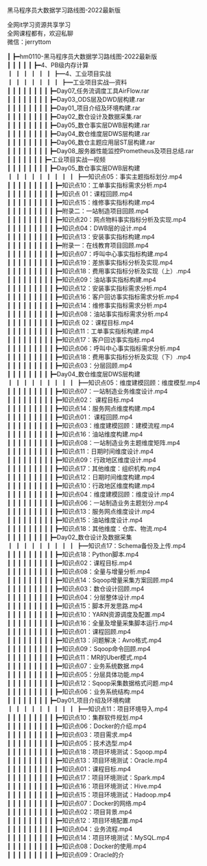 黑马程序员大数据学习路线图-2022最新版

全网it学习资源共享学习<br>全网课程都有，欢迎私聊<br>微信：jerryttom<br>

┃ ┣━hm0110-黑马程序员大数据学习路线图-2022最新版<br> ┃ ┃ ┃ ┃ ┃ ┣━4、PB级内存计算<br> ┃ ┃ ┃ ┃ ┃ ┃ ┣━4、工业项目实战<br> ┃ ┃ ┃ ┃ ┃ ┃ ┃ ┣━工业项目实战—资料<br> ┃ ┃ ┃ ┃ ┃ ┃ ┃ ┃ ┣━Day07_任务流调度工具AirFlow.rar<br> ┃ ┃ ┃ ┃ ┃ ┃ ┃ ┃ ┣━Day03_ODS层及DWD层构建.rar<br> ┃ ┃ ┃ ┃ ┃ ┃ ┃ ┃ ┣━Day01_项目介绍及环境构建.rar<br> ┃ ┃ ┃ ┃ ┃ ┃ ┃ ┃ ┣━Day02_数仓设计及数据采集.rar<br> ┃ ┃ ┃ ┃ ┃ ┃ ┃ ┃ ┣━Day05_数仓事实层DWB层构建.rar<br> ┃ ┃ ┃ ┃ ┃ ┃ ┃ ┃ ┣━Day04_数仓维度层DWS层构建.rar<br> ┃ ┃ ┃ ┃ ┃ ┃ ┃ ┃ ┣━Day06_数仓主题应用层ST层构建.rar<br> ┃ ┃ ┃ ┃ ┃ ┃ ┃ ┃ ┣━Day08_服务器性能监控Prometheus及项目总结.rar<br> ┃ ┃ ┃ ┃ ┃ ┃ ┃ ┣━工业项目实战—视频<br> ┃ ┃ ┃ ┃ ┃ ┃ ┃ ┃ ┣━Day05_数仓事实层DWB层构建<br> ┃ ┃ ┃ ┃ ┃ ┃ ┃ ┃ ┃ ┣━知识点05：事实主题指标划分.mp4<br> ┃ ┃ ┃ ┃ ┃ ┃ ┃ ┃ ┃ ┣━知识点10：工单事实指标需求分析.mp4<br> ┃ ┃ ┃ ┃ ┃ ┃ ┃ ┃ ┃ ┣━知识点 01：课程回顾.mp4<br> ┃ ┃ ┃ ┃ ┃ ┃ ┃ ┃ ┃ ┣━知识点15：维修事实指标构建.mp4<br> ┃ ┃ ┃ ┃ ┃ ┃ ┃ ┃ ┃ ┣━附录二：一站制造项目回顾.mp4<br> ┃ ┃ ┃ ┃ ┃ ┃ ┃ ┃ ┃ ┣━知识点20：网点物料事实指标分析及实现.mp4<br> ┃ ┃ ┃ ┃ ┃ ┃ ┃ ┃ ┃ ┣━知识点04：DWB层的设计.mp4<br> ┃ ┃ ┃ ┃ ┃ ┃ ┃ ┃ ┃ ┣━知识点13：安装事实指标构建.mp4<br> ┃ ┃ ┃ ┃ ┃ ┃ ┃ ┃ ┃ ┣━附录一：在线教育项目回顾.mp4<br> ┃ ┃ ┃ ┃ ┃ ┃ ┃ ┃ ┃ ┣━知识点07：呼叫中心事实指标构建.mp4<br> ┃ ┃ ┃ ┃ ┃ ┃ ┃ ┃ ┃ ┣━知识点19：差旅事实指标分析及实现.mp4<br> ┃ ┃ ┃ ┃ ┃ ┃ ┃ ┃ ┃ ┣━知识点18：费用事实指标分析及实现（上）.mp4<br> ┃ ┃ ┃ ┃ ┃ ┃ ┃ ┃ ┃ ┣━知识点09：油站事实指标构建.mp4<br> ┃ ┃ ┃ ┃ ┃ ┃ ┃ ┃ ┃ ┣━知识点12：安装事实指标需求分析.mp4<br> ┃ ┃ ┃ ┃ ┃ ┃ ┃ ┃ ┃ ┣━知识点16：客户回访事实指标需求分析.mp4<br> ┃ ┃ ┃ ┃ ┃ ┃ ┃ ┃ ┃ ┣━知识点14：维修事实指标需求分析.mp4<br> ┃ ┃ ┃ ┃ ┃ ┃ ┃ ┃ ┃ ┣━知识点08：油站事实指标需求分析.mp4<br> ┃ ┃ ┃ ┃ ┃ ┃ ┃ ┃ ┃ ┣━知识点 02：课程目标.mp4<br> ┃ ┃ ┃ ┃ ┃ ┃ ┃ ┃ ┃ ┣━知识点11：工单事实指标构建.mp4<br> ┃ ┃ ┃ ┃ ┃ ┃ ┃ ┃ ┃ ┣━知识点17：客户回访事实指标.mp4<br> ┃ ┃ ┃ ┃ ┃ ┃ ┃ ┃ ┃ ┣━知识点06：呼叫中心事实指标需求分析.mp4<br> ┃ ┃ ┃ ┃ ┃ ┃ ┃ ┃ ┃ ┣━知识点18：费用事实指标分析及实现（下）.mp4<br> ┃ ┃ ┃ ┃ ┃ ┃ ┃ ┃ ┃ ┣━知识点03：分层回顾.mp4<br> ┃ ┃ ┃ ┃ ┃ ┃ ┃ ┃ ┣━Day04_数仓维度层DWS层构建<br> ┃ ┃ ┃ ┃ ┃ ┃ ┃ ┃ ┃ ┣━知识点05：维度建模回顾：维度模型.mp4<br> ┃ ┃ ┃ ┃ ┃ ┃ ┃ ┃ ┃ ┣━知识点07：一站制造业务维度设计.mp4<br> ┃ ┃ ┃ ┃ ┃ ┃ ┃ ┃ ┃ ┣━知识点02： 课程目标.mp4<br> ┃ ┃ ┃ ┃ ┃ ┃ ┃ ┃ ┃ ┣━知识点14：服务网点维度构建.mp4<br> ┃ ┃ ┃ ┃ ┃ ┃ ┃ ┃ ┃ ┣━知识点01： 课程回顾.mp4<br> ┃ ┃ ┃ ┃ ┃ ┃ ┃ ┃ ┃ ┣━知识点03：维度建模回顾：建模流程.mp4<br> ┃ ┃ ┃ ┃ ┃ ┃ ┃ ┃ ┃ ┣━知识点16：油站维度构建.mp4<br> ┃ ┃ ┃ ┃ ┃ ┃ ┃ ┃ ┃ ┣━知识点08：一站制造业务主题维度矩阵.mp4<br> ┃ ┃ ┃ ┃ ┃ ┃ ┃ ┃ ┃ ┣━知识点11：日期时间维度设计.mp4<br> ┃ ┃ ┃ ┃ ┃ ┃ ┃ ┃ ┃ ┣━知识点09：行政地区维度设计.mp4<br> ┃ ┃ ┃ ┃ ┃ ┃ ┃ ┃ ┃ ┣━知识点17：其他维度：组织机构.mp4<br> ┃ ┃ ┃ ┃ ┃ ┃ ┃ ┃ ┃ ┣━知识点12：日期时间维度构建.mp4<br> ┃ ┃ ┃ ┃ ┃ ┃ ┃ ┃ ┃ ┣━知识点10：行政地区维度构建.mp4<br> ┃ ┃ ┃ ┃ ┃ ┃ ┃ ┃ ┃ ┣━知识点04：维度建模回顾：维度设计.mp4<br> ┃ ┃ ┃ ┃ ┃ ┃ ┃ ┃ ┃ ┣━知识点06：一站制造业务主题划分.mp4<br> ┃ ┃ ┃ ┃ ┃ ┃ ┃ ┃ ┃ ┣━知识点13：服务网点维度设计.mp4<br> ┃ ┃ ┃ ┃ ┃ ┃ ┃ ┃ ┃ ┣━知识点15：油站维度设计.mp4<br> ┃ ┃ ┃ ┃ ┃ ┃ ┃ ┃ ┃ ┣━知识点18：其他维度：仓库、物流.mp4<br> ┃ ┃ ┃ ┃ ┃ ┃ ┃ ┃ ┣━Day02_数仓设计及数据采集<br> ┃ ┃ ┃ ┃ ┃ ┃ ┃ ┃ ┃ ┣━知识点17：Schema备份及上传.mp4<br> ┃ ┃ ┃ ┃ ┃ ┃ ┃ ┃ ┃ ┣━知识点18：Python脚本.mp4<br> ┃ ┃ ┃ ┃ ┃ ┃ ┃ ┃ ┃ ┣━知识点02：课程目标.mp4<br> ┃ ┃ ┃ ┃ ┃ ┃ ┃ ┃ ┃ ┣━知识点08：全量与增量分析.mp4<br> ┃ ┃ ┃ ┃ ┃ ┃ ┃ ┃ ┃ ┣━知识点14：Sqoop增量采集方案回顾.mp4<br> ┃ ┃ ┃ ┃ ┃ ┃ ┃ ┃ ┃ ┣━知识点03：数仓设计回顾.mp4<br> ┃ ┃ ┃ ┃ ┃ ┃ ┃ ┃ ┃ ┣━知识点04：分层整体设计.mp4<br> ┃ ┃ ┃ ┃ ┃ ┃ ┃ ┃ ┃ ┣━知识点15：脚本开发思路.mp4<br> ┃ ┃ ┃ ┃ ┃ ┃ ┃ ┃ ┃ ┣━知识点10：YARN资源调度及配置.mp4<br> ┃ ┃ ┃ ┃ ┃ ┃ ┃ ┃ ┃ ┣━知识点16：全量及增量采集脚本运行.mp4<br> ┃ ┃ ┃ ┃ ┃ ┃ ┃ ┃ ┃ ┣━知识点01：课程回顾.mp4<br> ┃ ┃ ┃ ┃ ┃ ┃ ┃ ┃ ┃ ┣━知识点13：问题解决：Avro格式.mp4<br> ┃ ┃ ┃ ┃ ┃ ┃ ┃ ┃ ┃ ┣━知识点09：Sqoop命令回顾.mp4<br> ┃ ┃ ┃ ┃ ┃ ┃ ┃ ┃ ┃ ┣━知识点11：MR的Uber模式.mp4<br> ┃ ┃ ┃ ┃ ┃ ┃ ┃ ┃ ┃ ┣━知识点07：业务系统数据.mp4<br> ┃ ┃ ┃ ┃ ┃ ┃ ┃ ┃ ┃ ┣━知识点05：分层具体功能.mp4<br> ┃ ┃ ┃ ┃ ┃ ┃ ┃ ┃ ┃ ┣━知识点12：Sqoop采集数据格式问题.mp4<br> ┃ ┃ ┃ ┃ ┃ ┃ ┃ ┃ ┃ ┣━知识点06：业务系统结构.mp4<br> ┃ ┃ ┃ ┃ ┃ ┃ ┃ ┃ ┣━Day01_项目介绍及环境构建<br> ┃ ┃ ┃ ┃ ┃ ┃ ┃ ┃ ┃ ┣━知识点11：项目环境导入.mp4<br> ┃ ┃ ┃ ┃ ┃ ┃ ┃ ┃ ┃ ┣━知识点10：集群软件规划.mp4<br> ┃ ┃ ┃ ┃ ┃ ┃ ┃ ┃ ┃ ┣━知识点06：Docker的介绍.mp4<br> ┃ ┃ ┃ ┃ ┃ ┃ ┃ ┃ ┃ ┣━知识点03：项目需求.mp4<br> ┃ ┃ ┃ ┃ ┃ ┃ ┃ ┃ ┃ ┣━知识点05：技术选型.mp4<br> ┃ ┃ ┃ ┃ ┃ ┃ ┃ ┃ ┃ ┣━知识点18：项目环境测试：Sqoop.mp4<br> ┃ ┃ ┃ ┃ ┃ ┃ ┃ ┃ ┃ ┣━知识点13：项目环境测试：Oracle.mp4<br> ┃ ┃ ┃ ┃ ┃ ┃ ┃ ┃ ┃ ┣━知识点01：课程目标.mp4<br> ┃ ┃ ┃ ┃ ┃ ┃ ┃ ┃ ┃ ┣━知识点17：项目环境测试：Spark.mp4<br> ┃ ┃ ┃ ┃ ┃ ┃ ┃ ┃ ┃ ┣━知识点16：项目环境测试：Hive.mp4<br> ┃ ┃ ┃ ┃ ┃ ┃ ┃ ┃ ┃ ┣━知识点15：项目环境测试：Hadoop.mp4<br> ┃ ┃ ┃ ┃ ┃ ┃ ┃ ┃ ┃ ┣━知识点07：Docker的网络.mp4<br> ┃ ┃ ┃ ┃ ┃ ┃ ┃ ┃ ┃ ┣━知识点02：项目背景.mp4<br> ┃ ┃ ┃ ┃ ┃ ┃ ┃ ┃ ┃ ┣━知识点12：项目环境配置.mp4<br> ┃ ┃ ┃ ┃ ┃ ┃ ┃ ┃ ┃ ┣━知识点04：业务流程.mp4<br> ┃ ┃ ┃ ┃ ┃ ┃ ┃ ┃ ┃ ┣━知识点14：项目环境测试：MySQL.mp4<br> ┃ ┃ ┃ ┃ ┃ ┃ ┃ ┃ ┃ ┣━知识点08：Docker的使用.mp4<br> ┃ ┃ ┃ ┃ ┃ ┃ ┃ ┃ ┃ ┣━知识点09：Oracle的介